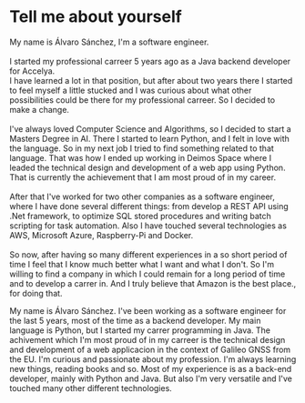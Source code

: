 # Tell me about yourself

My name is Álvaro Sánchez, I'm a software engineer.\
\
I started my professional carreer 5 years ago as a Java backend developer for Accelya.  
I have learned a lot in that position, but after about two years there I started to feel myself a little stucked and I was curious about what other possibilities could be there for my professional carreer. So I decided to make a change.\
\
I've always loved Computer Science and Algorithms, so I decided to start a Masters Degree in AI. There I started to learn Python, and I felt in love with the language. So in my next job I tried to find something related to that language. That was how I ended up working in Deimos Space where I leaded the technical design and development of a web app using Python. That is currently the achievement that I am most proud of in my career.\
\
After that I've worked for two other companies as a software engineer, where I have done several different things: from develop a REST API using .Net framework, to optimize SQL stored procedures and writing batch scripting for task automation. Also I have touched several technologies as AWS, Microsoft Azure, Raspberry-Pi and Docker.\
\
So now, after having so many different experiences in a so short period of time I feel that I know much better what I want and what I don't. So I'm willing to find a company in which I could remain for a long period of time and to develop a carrer in. And I truly believe that Amazon is the best place., for doing that.


My name is Álvaro Sánchez.
I've been working as a software engineer for the last 5 years, most of the time as a backend developer.
My main language is Python, but I started my carrer programming in Java.
The achivement which I'm most proud of in my carreer is the technical design and development of a web applicacion in the context of Galileo GNSS from the EU.
I'm curious and passionate about my profession. I'm always learning new things, reading books and so. Most of my experience is as a back-end developer, mainly with Python and Java. But also I'm very versatile and I've touched many other different technologies.